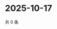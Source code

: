 # 2025-10-17

共 0 条

<!-- BEGIN ZHIHUQUESTIONS -->
<!-- 最后更新时间 Fri Oct 17 2025 15:11:53 GMT+0800 (China Standard Time) -->

<!-- END ZHIHUQUESTIONS -->
